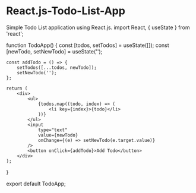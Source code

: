 # React.js-Todo-List-App
Simple Todo List application using React.js.
import React, { useState } from 'react';

function TodoApp() {
    const [todos, setTodos] = useState([]);
    const [newTodo, setNewTodo] = useState('');

    const addTodo = () => {
        setTodos([...todos, newTodo]);
        setNewTodo('');
    };

    return (
        <div>
            <ul>
                {todos.map((todo, index) => (
                    <li key={index}>{todo}</li>
                ))}
            </ul>
            <input
                type="text"
                value={newTodo}
                onChange={(e) => setNewTodo(e.target.value)}
            />
            <button onClick={addTodo}>Add Todo</button>
        </div>
    );
}

export default TodoApp;
